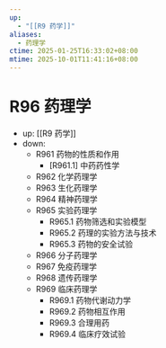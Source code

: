 ```yaml
---
up:
  - "[[R9 药学]]"
aliases:
  - 药理学
ctime: 2025-01-25T16:33:02+08:00
mtime: 2025-10-01T11:41:16+08:00
---
```


# R96 药理学

- up: [[R9 药学]]
- down:	
	- R961 药物的性质和作用
		- [R961.1] 中药药性学
	- R962 化学药理学
	- R963 生化药理学
	- R964 精神药理学
	- R965 实验药理学
		- R965.1 药物筛选和实验模型
		- R965.2 药理的实验方法与技术
		- R965.3 药物的安全试验
	- R966 分子药理学
	- R967 免疫药理学
	- R968 遗传药理学
	- R969 临床药理学
		- R969.1 药物代谢动力学
		- R969.2 药物相互作用
		- R969.3 合理用药
		- R969.4 临床疗效试验
	
